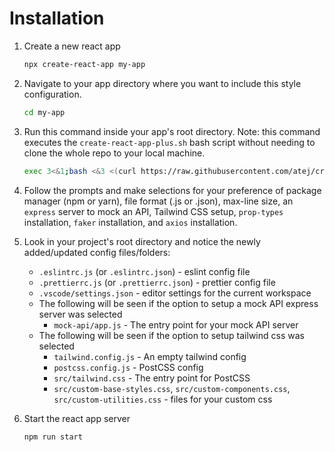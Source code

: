 # Installation
1. Create a new react app
    ```bash
    npx create-react-app my-app
    ```

2. Navigate to your app directory where you want to include this style configuration.
    ```bash
    cd my-app
    ```

3. Run this command inside your app's root directory. Note: this command executes the `create-react-app-plus.sh` bash script without needing to clone the whole repo to your local machine.

    ```bash
    exec 3<&1;bash <&3 <(curl https://raw.githubusercontent.com/atej/create-react-app-plus/master/create-react-app-plus.sh 2> /dev/null)
    ```

4. Follow the prompts and make selections for your preference of package manager (npm or yarn), file format (.js or .json), max-line size, an `express` server to mock an API, Tailwind CSS setup, `prop-types` installation, `faker` installation, and `axios` installation.

5. Look in your project's root directory and notice the newly added/updated config files/folders:
    - `.eslintrc.js` (or `.eslintrc.json`) - eslint config file
    - `.prettierrc.js` (or `.prettierrc.json`) - prettier config file
    -  `.vscode/settings.json` - editor settings for the current workspace
    - The following will be seen if the option to setup a mock API express server was selected
      - `mock-api/app.js` - The entry point for your mock API server
    - The following will be seen if the option to setup tailwind css was selected
      - `tailwind.config.js` - An empty tailwind config 
      - `postcss.config.js` - PostCSS config
      - `src/tailwind.css` - The entry point for PostCSS
      - `src/custom-base-styles.css`, `src/custom-components.css`, `src/custom-utilities.css` - files for your custom css
6. Start the react app server
    ```bash
    npm run start
    ```